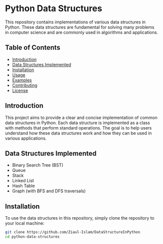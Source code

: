 # Python Data Structures

This repository contains implementations of various data structures in Python. These data structures are fundamental for solving many problems in computer science and are commonly used in algorithms and applications.

## Table of Contents

- [Introduction](#introduction)
- [Data Structures Implemented](#data-structures-implemented)
- [Installation](#installation)
- [Usage](#usage)
- [Examples](#examples)
- [Contributing](#contributing)
- [License](#license)

## Introduction

This project aims to provide a clear and concise implementation of common data structures in Python. Each data structure is implemented as a class with methods that perform standard operations. The goal is to help users understand how these data structures work and how they can be used in various applications.

## Data Structures Implemented

- Binary Search Tree (BST)
- Queue
- Stack
- Linked List
- Hash Table
- Graph (with BFS and DFS traversals)

## Installation

To use the data structures in this repository, simply clone the repository to your local machine:

```bash
git clone https://github.com/Ziaul-Islam/DataStructureInPython
cd python-data-structures
